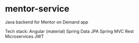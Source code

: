 # mentor-service

Java backend for Mentor on Demand app

Tech stack:
Angular (material)
Spring Data JPA
Spring MVC Rest
Microservices
JWT
